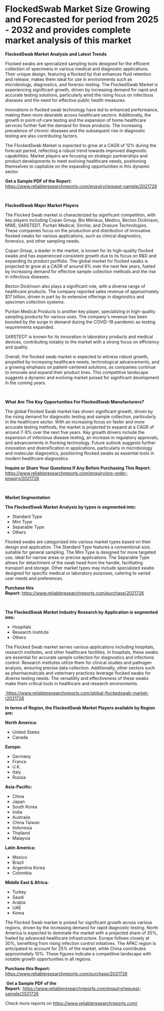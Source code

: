 <p><h1>FlockedSwab Market Size Growing and Forecasted for period from 2025 - 2032 and provides complete market analysis of this market</h1></p><p><strong>FlockedSwab Market Analysis and Latest Trends</strong></p>
<p><p>Flocked swabs are specialized sampling tools designed for the efficient collection of specimens in various medical and diagnostic applications. Their unique design, featuring a flocked tip that enhances fluid retention and release, makes them ideal for use in environments such as microbiology, diagnostics, and forensic testing. The FlockedSwab Market is experiencing significant growth, driven by increasing demand for rapid and accurate testing solutions, particularly amid the rising focus on infectious diseases and the need for effective public health measures.</p><p>Innovations in flocked swab technology have led to enhanced performance, making them more desirable across healthcare sectors. Additionally, the growth in point-of-care testing and the expansion of home healthcare services further fuel the demand for these products. The increasing prevalence of chronic diseases and the subsequent rise in diagnostic testing are also contributing factors.</p><p>The FlockedSwab Market is expected to grow at a CAGR of 12% during the forecast period, reflecting a robust trend towards improved diagnostic capabilities. Market players are focusing on strategic partnerships and product developments to meet evolving healthcare needs, positioning themselves to capitalize on the expanding opportunities in this dynamic sector.</p></p>
<p><strong>Get a Sample PDF of the Report:&nbsp;</strong> <a href="https://www.reliableresearchreports.com/enquiry/request-sample/2021726?utm_campaign=3054&utm_medium=2&utm_source=Github&utm_content=ia&utm_term=29032025&utm_id=flockedswab">https://www.reliableresearchreports.com/enquiry/request-sample/2021726</a></p>
<p>&nbsp;</p>
<p><strong>FlockedSwab Major Market Players</strong></p>
<p><p>The Flocked Swab market is characterized by significant competition, with key players including Copan Group, Bio Mérieux, Medico, Becton Dickinson, MWE, SARSTEDT, Puritan Medical, Sirchie, and Orasure Technologies. These companies focus on the production and distribution of innovative flocked swabs for various applications, such as clinical diagnostics, forensics, and other sampling needs.</p><p>Copan Group, a leader in the market, is known for its high-quality flocked swabs and has experienced consistent growth due to its focus on R&D and expanding its product portfolio. The global market for flocked swabs is projected to grow at a CAGR of around 6% over the next few years, fueled by increasing demand for effective sample collection methods and the rise in infectious diseases.</p><p>Becton Dickinson also plays a significant role, with a diverse range of healthcare products. The company reported sales revenue of approximately $17 billion, driven in part by its extensive offerings in diagnostics and specimen collection systems.</p><p>Puritan Medical Products is another key player, specializing in high-quality sampling products for various uses. The company's revenue has been boosted by the surge in demand during the COVID-19 pandemic as testing requirements expanded.</p><p>SARSTEDT is known for its innovation in laboratory products and medical devices, contributing notably to the market with a strong focus on efficiency and quality. </p><p>Overall, the flocked swab market is expected to witness robust growth, propelled by increasing healthcare needs, technological advancements, and a growing emphasis on patient-centered solutions, as companies continue to innovate and expand their product lines. This competitive landscape suggests a dynamic and evolving market poised for significant development in the coming years.</p></p>
<p>&nbsp;</p>
<p><strong>What Are The Key Opportunities For FlockedSwab Manufacturers?</strong></p>
<p><p>The global Flocked Swab market has shown significant growth, driven by the rising demand for diagnostic testing and sample collection, particularly in the healthcare sector. With an increasing focus on faster and more accurate testing methods, the market is projected to expand at a CAGR of around 7-9% over the next five years. Key growth drivers include the expansion of infectious disease testing, an increase in regulatory approvals, and advancements in flocking technology. Future outlook suggests further innovation and diversification in applications, particularly in microbiology and molecular diagnostics, positioning flocked swabs as essential tools in modern healthcare diagnostics.</p></p>
<p><strong>Inquire or Share Your Questions If Any Before Purchasing This Report:</strong> <a href="https://www.reliableresearchreports.com/enquiry/pre-order-enquiry/2021726?utm_campaign=3054&utm_medium=2&utm_source=Github&utm_content=ia&utm_term=29032025&utm_id=flockedswab">https://www.reliableresearchreports.com/enquiry/pre-order-enquiry/2021726</a></p>
<p>&nbsp;</p>
<p><strong>Market Segmentation</strong></p>
<p><strong>The FlockedSwab Market Analysis by types is segmented into:</strong></p>
<p><ul><li>Standard Type</li><li>Mini Type</li><li>Separable Type</li><li>Others</li></ul></p>
<p><p>Flocked swabs are categorized into various market types based on their design and application. The Standard Type features a conventional size, suitable for general sampling. The Mini Type is designed for more targeted use, ideal for narrow areas or precise applications. The Separable Type allows for detachment of the swab head from the handle, facilitating transport and storage. Other market types may include specialized swabs designed for specific medical or laboratory purposes, catering to varied user needs and preferences.</p></p>
<p><strong>Purchase this Report:&nbsp;</strong><a href="https://www.reliableresearchreports.com/purchase/2021726?utm_campaign=3054&utm_medium=2&utm_source=Github&utm_content=ia&utm_term=29032025&utm_id=flockedswab">https://www.reliableresearchreports.com/purchase/2021726</a></p>
<p>&nbsp;</p>
<p><strong>The FlockedSwab Market Industry Research by Application is segmented into:</strong></p>
<p><ul><li>Hospitals</li><li>Research Institute</li><li>Others</li></ul></p>
<p><p>The Flocked Swab market serves various applications including hospitals, research institutes, and other healthcare facilities. In hospitals, these swabs are essential for accurate sample collection for diagnostics and infections control. Research institutes utilize them for clinical studies and pathogen analysis, ensuring precise data collection. Additionally, other sectors such as pharmaceuticals and veterinary practices leverage flocked swabs for diverse testing needs. The versatility and effectiveness of these swabs make them critical tools in healthcare and research environments.</p></p>
<p><a href="https://www.reliableresearchreports.com/global-flockedswab-market-r2021726?utm_campaign=3054&utm_medium=2&utm_source=Github&utm_content=ia&utm_term=29032025&utm_id=flockedswab">&nbsp;https://www.reliableresearchreports.com/global-flockedswab-market-r2021726</a></p>
<p><strong>In terms of Region, the FlockedSwab Market Players available by Region are:</strong></p>
<p>
    <p> <strong> North America: </strong>
        <ul>
            <li>United States</li>
            <li>Canada</li>
        </ul>
        </p> 
    <p> <strong> Europe: </strong>
        <ul>
            <li>Germany</li>
            <li>France</li>
            <li>U.K.</li>
            <li>Italy</li>
            <li>Russia</li>
        </ul>
        </p> 
    <p> <strong> Asia-Pacific: </strong>
        <ul>
            <li>China</li>
            <li>Japan</li>
            <li>South Korea</li>
            <li>India</li>
            <li>Australia</li>
            <li>China Taiwan</li>
            <li>Indonesia</li>
            <li>Thailand</li>
            <li>Malaysia</li>
        </ul>
        </p> 
    <p> <strong> Latin America: </strong>
        <ul>
            <li>Mexico</li>
            <li>Brazil</li>
            <li>Argentina Korea</li>
            <li>Colombia</li>
        </ul>
        </p> 
    <p> <strong> Middle East & Africa: </strong>
        <ul>
            <li>Turkey</li>
            <li>Saudi</li>
            <li>Arabia</li>
            <li>UAE</li>
            <li>Korea</li>
        </ul>
    </p>
    </p>
<p><p>The Flocked Swab market is poised for significant growth across various regions, driven by the increasing demand for rapid diagnostic testing. North America is expected to dominate the market with a projected share of 35%, fueled by advanced healthcare infrastructure. Europe follows closely at 30%, benefiting from rising infection control initiatives. The APAC region is anticipated to account for 25% of the market, while China contributes approximately 10%. These figures indicate a competitive landscape with notable growth opportunities in all regions.</p></p>
<p><strong>Purchase this Report: </strong><a href="https://www.reliableresearchreports.com/purchase/2021726?utm_campaign=3054&utm_medium=2&utm_source=Github&utm_content=ia&utm_term=29032025&utm_id=flockedswab">https://www.reliableresearchreports.com/purchase/2021726</a></p>
<p>&nbsp;<strong>Get a Sample PDF of the Report:&nbsp;&nbsp;</strong><a href="https://www.reliableresearchreports.com/enquiry/request-sample/2021726?utm_campaign=3054&utm_medium=2&utm_source=Github&utm_content=ia&utm_term=29032025&utm_id=flockedswab">https://www.reliableresearchreports.com/enquiry/request-sample/2021726</a></p>
<p><strong></strong></p>
<p>Check more reports on <a href="https://www.reliableresearchreports.com/?utm_campaign=3054&utm_medium=2&utm_source=Github&utm_content=ia&utm_term=29032025&utm_id=flockedswab">https://www.reliableresearchreports.com/</a></p>